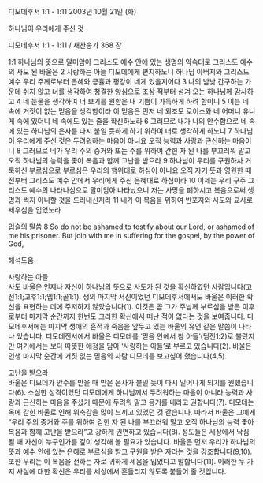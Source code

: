 디모데후서 1:1 - 1:11 
2003년 10월 21일 (화)

하나님이 우리에게 주신 것



디모데후서 1:1 - 1:11 / 새찬송가 368 장


1:1 하나님의 뜻으로 말미암아 그리스도 예수 안에 있는 생명의 약속대로 그리스도 예수의 사도 된 바울은 2 사랑하는 아들 디모데에게 편지하노니 하나님 아버지와 그리스도 예수 우리 주께로부터 은혜와 긍휼과 평강이 네게 있을지어다 3 나의 밤낮 간구하는 가운데 쉬지 않고 너를 생각하여 청결한 양심으로 조상 적부터 섬겨 오는 하나님께 감사하고 4 네 눈물을 생각하여 너 보기를 원함은 내 기쁨이 가득하게 하려 함이니 5 이는 네 속에 거짓이 없는 믿음을 생각함이라 이 믿음은 먼저 네 외조모 로이스와 네 어머니 유니게 속에 있더니 네 속에도 있는 줄을 확신하노라 6 그러므로 내가 나의 안수함으로 네 속에 있는 하나님의 은사를 다시 붙일 듯하게 하기 위하여 너로 생각하게 하노니 7 하나님이 우리에게 주신 것은 두려워하는 마음이 아니요 오직 능력과 사랑과 근신하는 마음이니 8 그러므로 네가 우리 주의 증거와 또는 주를 위하여 갇힌 자 된 나를 부끄러워 말고 오직 하나님의 능력을 좇아 복음과 함께 고난을 받으라 9 하나님이 우리를 구원하사 거룩하신 부르심으로 부르심은 우리의 행위대로 하심이 아니요 오직 자기 뜻과 영원한 때 전부터 그리스도 예수 안에서 우리에게 주신 은혜대로 하심이라 10 이제는 우리 구주 그리스도 예수의 나타나심으로 말미암아 나타났으니 저는 사망을 폐하시고 복음으로써 생명과 썩지 아니할 것을 드러내신지라 11 내가 이 복음을 위하여 반포자와 사도와 교사로 세우심을 입었노라

입술의 말씀
8 So do not be ashamed to testify about our Lord, or ashamed of me his prisoner. But join with me in suffering for the gospel, by the power of God,

해석도움





사랑하는 아들  
사도 바울은 언제나 자신이 하나님의 뜻으로 사도가 된 것을 확신하였던 사람입니다(고전1:1;고후1:1;엡1:1;골1:1). 생의 마지막 서신이었던 디모데후서에서도 바울은 이러한 확신을 표현하는 데에 주저하지 않았습니다(1). 이것은 곧 그가 주님께 부르심을 받은 이후로부터 마지막 순간까지 한번도 그러한 확신에서 떠난 적이 없다는 것을 보여줍니다. 디모데후서에는 마지막 생애의 흔적과 죽음을 앞두고 있는 바울의 유언 같은 말씀이 나타나 있습니다. 디모데전서에서 바울은 디모데를 ‘믿음 안에서 참 아들’(딤전1:2)로 불렀지만 여기에서는 보다 따뜻한 애정을 담아 ‘사랑하는 아들’로 부르고 있습니다(2). 바울은 인생 마지막 순간에 거짓 없는 믿음의 사람 디모데를 보고싶어 했습니다(4,5).   

고난을 받으라  
바울은 디모데가 안수를 받을 때 받은 은사가 불일 듯이 다시 일어나게 되기를 원했습니다(6). 소심한 성격이었던 디모데에게 하나님께서 두려워하는 마음이 아니라 능력과 사랑과 근신하는 마음을 주셨기 때문에 두려워 말고 용기를 내라고 권합니다(7). 디모데는 옥에 갇힌 바울로 인해 위축감을 많이 느끼고 있었던 것 같습니다. 따라서 바울은 그에게 “우리 주의 증거와 주를 위하여 갇힌 자 된 나를 부끄러워 말고 오직 하나님의 능력 좇아 복음과 함께 고난을 받으라”고 강하게 권면하고 있습니다(8). 성도들은 세상에서 낙심 될 때 자신이 누구인가를 깊이 생각해 볼 필요가 있습니다. 바울은 먼저 우리가 하나님의 뜻과 예수 안에 있는 은혜로 부르심을 받고 구원을 받은 자라는 것을 강조합니다(9,10). 또한 우리는 이 복음을 전하는 자로 귀하게 세움을 입었다고 말합니다(11). 이러한 두 가지 사실에 대한 확신은 우리를 세상에서 흔들리지 않도록 붙들어 줄 것입니다.